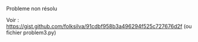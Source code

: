 Probleme non résolu

Voir : https://gist.github.com/folksilva/91cdbf958b3a496294f525c727676d2f (ou fichier problem3.py)
